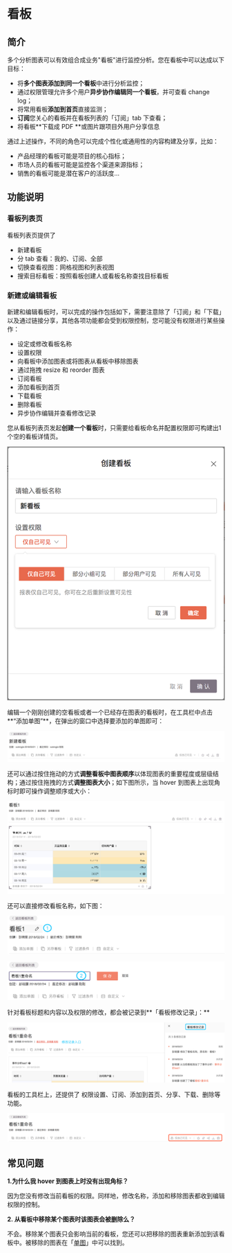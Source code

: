 # 看板

## 简介

多个分析图表可以有效组合成业务"看板"进行监控分析。您在看板中可以达成以下目标：

* 将**多个图表添加到同一个看板**中进行分析监控；
* 通过权限管理允许多个用户**异步协作编辑同一个看板**，并可查看 change log；
* 将常用看板**添加到首页**直接监测；
* **订阅**您关心的看板并在看板列表的「订阅」tab 下查看；
* 将看板**下载成 PDF **或图片跟项目外用户分享信息

通过上述操作，不同的角色可以完成个性化或通用性的内容构建及分享，比如：

* 产品经理的看板可能是项目的核心指标；
* 市场人员的看板可能是监控各个渠道来源指标；
* 销售的看板可能是潜在客户的活跃度…

## 功能说明

### 看板列表页

看板列表页提供了

* 新建看板
* 分 tab 查看：我的、订阅、全部
* 切换查看视图：网格视图和列表视图
* 搜索目标看板：按照看板创建人或看板名称查找目标看板

### 新建或编辑看板

新建和编辑看板时，可以完成的操作包括如下，需要注意除了「订阅」和「下载」以及通过链接分享，其他各项功能都会受到权限控制，您可能没有权限进行某些操作：

* 设定或修改看板名称
* 设置权限
* 向看板中添加图表或将图表从看板中移除图表
* 通过拖拽 resize 和 reorder 图表
* 订阅看板
* 添加看板到首页
* 下载看板
* 删除看板
* 异步协作编辑并查看修改记录

您从看板列表页发起**创建一个看板**时，只需要给看板命名并配置权限即可构建出1个空的看板详情页。

![](../.gitbook/assets/kan-ban-xin-jian.png)

编辑一个刚刚创建的空看板或者一个已经存在图表的看板时，在工具栏中点击**“添加单图”**，在弹出的窗口中选择要添加的单图即可：

![](../.gitbook/assets/tian-jia-dan-tu.png)

还可以通过按住拖动的方式**调整看板中图表顺序**以体现图表的重要程度或层级结构；通过按住拖拽的方式**调整图表大小**；如下图所示，当 hover 到图表上出现角标时即可操作调整顺序或大小：

![](../.gitbook/assets/resizereorder.png)

还可以直接修改看板名称，如下图：

![](../.gitbook/assets/xiu-gai-ming-cheng-1.png)

![](../.gitbook/assets/xiu-gai-ming-cheng-2.png)

针对看板标题和内容以及权限的修改，都会被记录到**「看板修改记录」：**

![](../.gitbook/assets/kan-ban-xiu-gai-ji-lu.png)

看板的工具栏上，还提供了 权限设置、订阅、添加到首页、分享、下载、删除等功能。

![](../.gitbook/assets/qi-ta-gong-neng.png)

## 常见问题

**1.为什么我 hover 到图表上时没有出现角标？**

因为您没有修改当前看板的权限。同样地，修改名称，添加和移除图表都收到编辑权限的控制。

**2. 从看板中移除某个图表时该图表会被删除么？**

不会。移除某个图表只会影响当前的看板，您还可以把移除的图表重新添加到该看板中。被移除的图表在「[单图](charts.md)」中可以找到。

